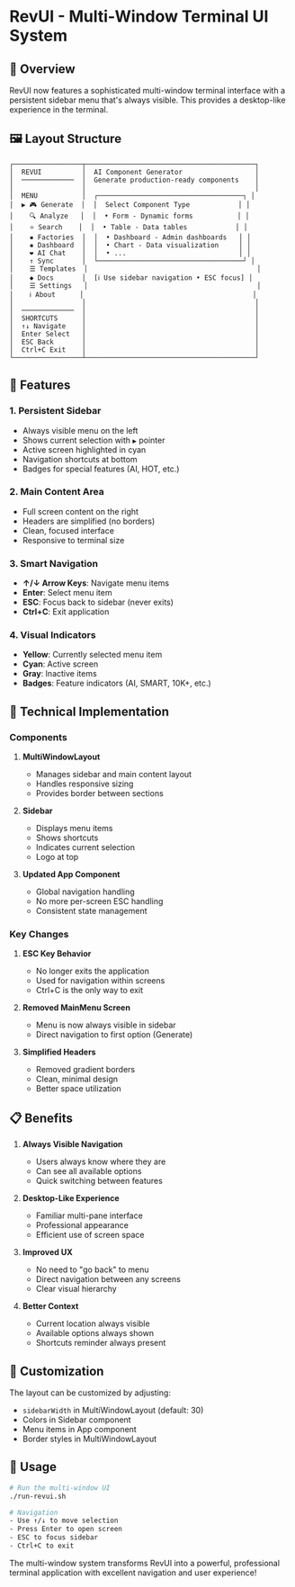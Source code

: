# RevUI - Multi-Window Terminal UI System

## 🎯 Overview

RevUI now features a sophisticated multi-window terminal interface with a persistent sidebar menu that's always visible. This provides a desktop-like experience in the terminal.

## 🖼️ Layout Structure

```
┌─────────────────┬──────────────────────────────────────────┐
│  REVUI          │  AI Component Generator                  │
│  ─────────────  │  Generate production-ready components    │
│                 │                                          │
│  MENU           │  ┌────────────────────────────────────┐ │
│  ▶ 🎮 Generate  │  │  Select Component Type            │ │
│    🔍 Analyze   │  │  • Form - Dynamic forms           │ │
│    ⭐ Search    │  │  • Table - Data tables            │ │
│    ▪ Factories  │  │  • Dashboard - Admin dashboards   │ │
│    ▪ Dashboard  │  │  • Chart - Data visualization     │ │
│    ❤ AI Chat    │  │  • ...                            │ │
│    ↑ Sync       │  └────────────────────────────────────┘ │
│    ☰ Templates  │                                          │
│    ◆ Docs       │  [ℹ Use sidebar navigation • ESC focus] │
│    ☰ Settings   │                                          │
│    ℹ About      │                                          │
│                 │                                          │
│  ─────────────  │                                          │
│  SHORTCUTS      │                                          │
│  ↑↓ Navigate    │                                          │
│  Enter Select   │                                          │
│  ESC Back       │                                          │
│  Ctrl+C Exit    │                                          │
└─────────────────┴──────────────────────────────────────────┘
```

## 🚀 Features

### 1. **Persistent Sidebar**
- Always visible menu on the left
- Shows current selection with `▶` pointer
- Active screen highlighted in cyan
- Navigation shortcuts at bottom
- Badges for special features (AI, HOT, etc.)

### 2. **Main Content Area**
- Full screen content on the right
- Headers are simplified (no borders)
- Clean, focused interface
- Responsive to terminal size

### 3. **Smart Navigation**
- **↑/↓ Arrow Keys**: Navigate menu items
- **Enter**: Select menu item
- **ESC**: Focus back to sidebar (never exits)
- **Ctrl+C**: Exit application

### 4. **Visual Indicators**
- **Yellow**: Currently selected menu item
- **Cyan**: Active screen
- **Gray**: Inactive items
- **Badges**: Feature indicators (AI, SMART, 10K+, etc.)

## 🔧 Technical Implementation

### Components

1. **MultiWindowLayout**
   - Manages sidebar and main content layout
   - Handles responsive sizing
   - Provides border between sections

2. **Sidebar**
   - Displays menu items
   - Shows shortcuts
   - Indicates current selection
   - Logo at top

3. **Updated App Component**
   - Global navigation handling
   - No more per-screen ESC handling
   - Consistent state management

### Key Changes

1. **ESC Key Behavior**
   - No longer exits the application
   - Used for navigation within screens
   - Ctrl+C is the only way to exit

2. **Removed MainMenu Screen**
   - Menu is now always visible in sidebar
   - Direct navigation to first option (Generate)

3. **Simplified Headers**
   - Removed gradient borders
   - Clean, minimal design
   - Better space utilization

## 📋 Benefits

1. **Always Visible Navigation**
   - Users always know where they are
   - Can see all available options
   - Quick switching between features

2. **Desktop-Like Experience**
   - Familiar multi-pane interface
   - Professional appearance
   - Efficient use of screen space

3. **Improved UX**
   - No need to "go back" to menu
   - Direct navigation between any screens
   - Clear visual hierarchy

4. **Better Context**
   - Current location always visible
   - Available options always shown
   - Shortcuts reminder always present

## 🎨 Customization

The layout can be customized by adjusting:

- `sidebarWidth` in MultiWindowLayout (default: 30)
- Colors in Sidebar component
- Menu items in App component
- Border styles in MultiWindowLayout

## 🚦 Usage

```bash
# Run the multi-window UI
./run-revui.sh

# Navigation
- Use ↑/↓ to move selection
- Press Enter to open screen
- ESC to focus sidebar
- Ctrl+C to exit
```

The multi-window system transforms RevUI into a powerful, professional terminal application with excellent navigation and user experience!